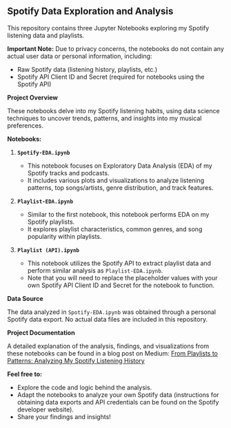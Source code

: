 ## Spotify Data Exploration and Analysis

This repository contains three Jupyter Notebooks exploring my Spotify listening data and playlists. 

**Important Note:** Due to privacy concerns, the notebooks do not contain any actual user data or personal information, including:

* Raw Spotify data (listening history, playlists, etc.) 
* Spotify API Client ID and Secret (required for notebooks using the Spotify API) 

**Project Overview**

These notebooks delve into my Spotify listening habits, using data science techniques to uncover trends, patterns, and insights into my musical preferences. 

**Notebooks:**

1. **`Spotify-EDA.ipynb`**
   * This notebook focuses on Exploratory Data Analysis (EDA) of my Spotify tracks and podcasts. 
   * It includes various plots and visualizations to analyze listening patterns, top songs/artists, genre distribution, and track features.

2. **`Playlist-EDA.ipynb`**
   * Similar to the first notebook, this notebook performs EDA on my Spotify playlists. 
   * It explores playlist characteristics, common genres, and song popularity within playlists.

3. **`Playlist (API).ipynb`**
   * This notebook utilizes the Spotify API to extract playlist data and perform similar analysis as `Playlist-EDA.ipynb`. 
   * Note that you will need to replace the placeholder values with your own Spotify API Client ID and Secret for the notebook to function.

**Data Source**

The data analyzed in `Spotify-EDA.ipynb` was obtained through a personal Spotify data export. No actual data files are included in this repository.

**Project Documentation**

A detailed explanation of the analysis, findings, and visualizations from these notebooks can be found in a blog post on Medium: [From Playlists to Patterns: Analyzing My Spotify Listening History](https://medium.com/@sharmaatharva2420/from-playlists-to-patterns-analyzing-my-spotify-listening-history-0d9f7abef853)

**Feel free to:**

* Explore the code and logic behind the analysis.
* Adapt the notebooks to analyze your own Spotify data (instructions for obtaining data exports and API credentials can be found on the Spotify developer website).
* Share your findings and insights!
